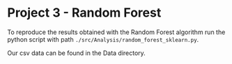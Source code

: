 # Project 3 - Random Forest
To reproduce the results obtained with the Random Forest algorithm run the python
script with path `./src/Analysis/random_forest_sklearn.py`. 

Our csv data can be found in the Data directory.  


